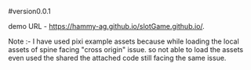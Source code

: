 #version0.0.1

demo URL - https://hammy-ag.github.io/slotGame.github.io/.

Note :- I have used pixi example assets because while loading the local assets of spine facing "cross origin" issue. so not able to load the assets even used the shared the attached code still facing the same issue.